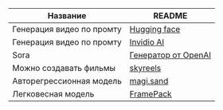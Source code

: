 | Название | README |
| ------ | ------ |
|Генерация видео по промту|[Hugging face](https://huggingface.co/cerspense/zeroscope_v2_576w)|
|Генерация видео по промту|[Invidio AI](https://ai.invideo.io/workspace/8dc0c550-6f26-4f3a-b794-c519afa6a27b/v2-copilot)|
|Sora|[Генератор от OpenAI](https://sora.com/library)|
|Можно создавать фильмы|[skyreels](https://www.skyreels.ai/home)|
|Авторегрессионная модель|[magi.sand](https://magi.sand.ai/app/projects)|
|Легковесная модель|[FramePack](https://github.com/lllyasviel/FramePack)|
